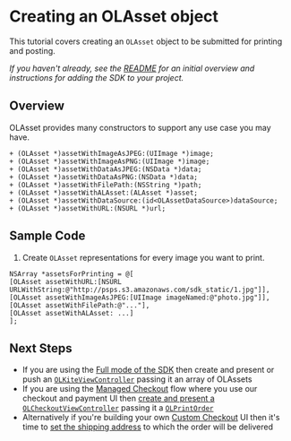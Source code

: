 Creating an OLAsset object
==============

This tutorial covers creating an `OLAsset` object to be submitted for printing and posting.

_If you haven't already, see the [README](../README.md) for an initial overview and instructions for adding the SDK to your project._


Overview
--------
OLAsset provides many constructors to support any use case you may have.
```obj-c
+ (OLAsset *)assetWithImageAsJPEG:(UIImage *)image;
+ (OLAsset *)assetWithImageAsPNG:(UIImage *)image;
+ (OLAsset *)assetWithDataAsJPEG:(NSData *)data;
+ (OLAsset *)assetWithDataAsPNG:(NSData *)data;
+ (OLAsset *)assetWithFilePath:(NSString *)path;
+ (OLAsset *)assetWithALAsset:(ALAsset *)asset;
+ (OLAsset *)assetWithDataSource:(id<OLAssetDataSource>)dataSource;
+ (OLAsset *)assetWithURL:(NSURL *)url;
```


Sample Code
-----------

1. Create `OLAsset` representations for every image you want to print.

```obj-c
NSArray *assetsForPrinting = @[
[OLAsset assetWithURL:[NSURL URLWithString:@"http://psps.s3.amazonaws.com/sdk_static/1.jpg"]],
[OLAsset assetWithImageAsJPEG:[UIImage imageNamed:@"photo.jpg"]],
[OLAsset assetWithFilePath:@"..."],
[OLAsset assetWithALAsset: ...]
];
```

Next Steps
----------
- If you are using the [Full mode of the SDK](../README.md#managed-checkout#full) then create and present or push an [`OLKiteViewController`](OLKiteViewController.md) passing it an array of OLAssets
- If you are using the [Managed Checkout](../README.md#managed-checkout) flow where you use our checkout and payment UI then
[create and present a `OLCheckoutViewController`](managed_checkout.md) passing it a [`OLPrintOrder`](create_print_order.md)
- Alternatively if you're building your own [Custom Checkout](../README.md#custom-checkout) UI then it's time to [set the shipping address](shipping.md) to which the order will be delivered
